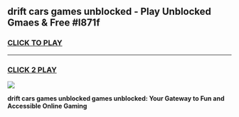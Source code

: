 
## drift cars games unblocked - Play Unblocked Gmaes & Free #l871f
<h3>
<a href="https://premium.freeplayer.one?title=drift_cars_games_unblocked&ref=01M">CLICK TO PLAY</a></h3>
<hr>

<h3>
<a href="https://premium.freeplayer.one?title=drift_cars_games_unblocked&ref=01M">CLICK 2 PLAY</a>
  
</h3>

<a href="https://premium.freeplayer.one?title=drift_cars_games_unblocked&ref=01M"><img src="https://clearcache.store/games.png"></a>


**drift cars games unblocked games unblocked: Your Gateway to Fun and Accessible Online Gaming**
